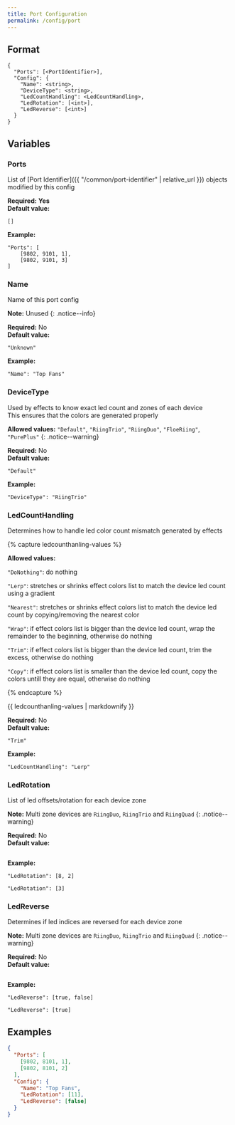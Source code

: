 ```yaml
---
title: Port Configuration
permalink: /config/port
---
```


## Format

~~~
{
  "Ports": [<PortIdentifier>],
  "Config": {
    "Name": <string>,
    "DeviceType": <string>,
    "LedCountHandling": <LedCountHandling>,
    "LedRotation": [<int>],
    "LedReverse": [<int>]
  }
}
~~~

## Variables

### Ports
<div class="variable-block" markdown="block">

List of [Port Identifier]({{ "/common/port-identifier" | relative_url }}) objects modified by this config

**Required:** **Yes**<br>
**Default value:**

~~~
[]
~~~
**Example:**

~~~
"Ports": [
    [9802, 9101, 1],
    [9802, 9101, 3]
]
~~~

</div>

### Name
<div class="variable-block" markdown="block">

Name of this port config

**Note:** Unused
{: .notice--info}

**Required:** No<br>
**Default value:**

~~~
"Unknown"
~~~
**Example:**

~~~
"Name": "Top Fans"
~~~

</div>

### DeviceType
<div class="variable-block" markdown="block">

Used by effects to know exact led count and zones of each device<br>This ensures that the colors are generated properly

**Allowed values:** `"Default"`, `"RiingTrio"`, `"RiingDuo"`, `"FloeRiing"`, `"PurePlus"`
{: .notice--warning}

**Required:** No<br>
**Default value:**

~~~
"Default"
~~~
**Example:**

~~~
"DeviceType": "RiingTrio"
~~~

</div>

### LedCountHandling
<div class="variable-block" markdown="block">

Determines how to handle led color count mismatch generated by effects

{% capture ledcounthanling-values %}

**Allowed values:**

`"DoNothing"`: do nothing

`"Lerp"`: stretches or shrinks effect colors list to match the device led count using a gradient

`"Nearest"`: stretches or shrinks effect colors list to match the device led count by copying/removing the nearest color

`"Wrap"`: if effect colors list is bigger than the device led count, wrap the remainder to the beginning, otherwise do nothing

`"Trim"`: if effect colors list is bigger than the device led count, trim the excess, otherwise do nothing

`"Copy"`: if effect colors list is smaller than the device led count, copy the colors untill they are equal, otherwise do nothing

{% endcapture %}

<div class="notice--warning">
  {{ ledcounthanling-values | markdownify }}
</div>


**Required:** No<br>
**Default value:**
~~~
"Trim"
~~~
**Example:**
~~~
"LedCountHandling": "Lerp"
~~~

</div>

### LedRotation
<div class="variable-block" markdown="block">

List of led offsets/rotation for each device zone

**Note:** Multi zone devices are `RiingDuo`, `RiingTrio` and `RiingQuad`
{: .notice--warning}

**Required:** No<br>
**Default value:**
~~~
~~~
**Example:**
~~~
"LedRotation": [8, 2]
~~~
~~~
"LedRotation": [3]
~~~

</div>

### LedReverse
<div class="variable-block" markdown="block">

Determines if led indices are reversed for each device zone

**Note:** Multi zone devices are `RiingDuo`, `RiingTrio` and `RiingQuad`
{: .notice--warning}

**Required:** No<br>
**Default value:**
~~~
~~~
**Example:**
~~~
"LedReverse": [true, false]
~~~
~~~
"LedReverse": [true]
~~~

</div>

## Examples
~~~ json
{
  "Ports": [
  	[9802, 8101, 1],
  	[9802, 8101, 2]
  ],
  "Config": {
    "Name": "Top Fans",
    "LedRotation": [11],
    "LedReverse": [false]
  }
}
~~~
